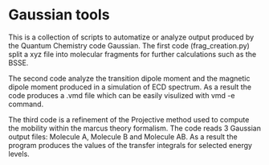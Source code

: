 # Gaussian tools

This is a collection of scripts to automatize or analyze output produced by the Quantum Chemistry code Gaussian. 
The first code (frag_creation.py) split a xyz file into molecular fragments for further calculations such as the BSSE. 

The second code analyze the transition dipole moment and the magnetic dipole moment produced in a simulation of
ECD spectrum. As a result the code produces a .vmd file which can be easily visulized with vmd -e command.

The third code is a refinement of the Projective method used to compute the mobility within the marcus theory formalism. 
The code reads 3 Gaussian output files: Molecule A, Molecule B and Molecule AB. As a result the program produces the values 
of the transfer integrals for selected energy levels.
